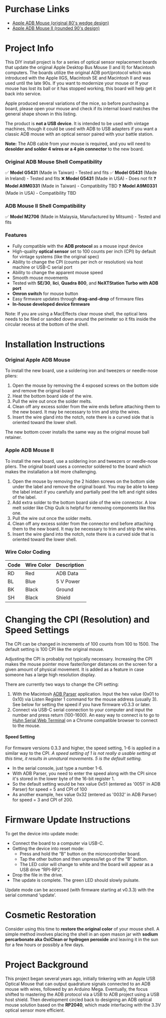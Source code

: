# Purchase Links

- [Apple ADB Mouse (original 80's wedge design)](https://www.tindie.com/products/ttdesign/apple-desktop-bus-adb-optical-mouse-retro-board/)
- [Apple ADB Mouse II (rounded 90's design)](https://www.tindie.com/products/ttdesign/apple-desktop-bus-adb-ii-optical-mouse-retro-board/)
  
# Project Info

This DIY install project is for a series of optical sensor replacement boards that update the original Apple Desktop Bus Mouse (I and II) for Macintosh computers. The boards utilize the original ADB port/protocol which was introduced with the Apple IIGS, Macintosh SE and Macintosh II and was used until the late 90s. If you want to modernize your mouse or If your mouse has lost its ball or it has stopped working, this board will help get it back into service. 

Apple produced several variations of the mice, so before purchasing a board, please open your mouse and check if its internal board matches the general shape shown in this listing. 

The product is **not a USB device**. It is intended to be used with vintage machines, though it could be used with ADB to USB adapters if you want a classic ADB mouse with an optical sensor paired with your battle station.

**Note:** The ADB cable from your mouse is required, and you will need to **desolder and solder 4 wires or a 4 pin connector** to the new board.

### Original ADB Mouse Shell Compatibility

  ✅ **Model G5431** (Made in Taiwan) - Tested and fits
  ✅ **Model G5431** (Made in Ireland) - Tested and fits
  ❌ **Model G5431** (Made in USA) - Does not fit
  ❓ **Model A9M0331** (Made in Taiwan) - Compatibility TBD
  ❓ **Model A9M0331** (Made in USA) - Compatibility TBD

### ADB Mouse II Shell Compatibility

  ✅ **Model M2706** (Made in Malaysia, Manufactured by Mitsumi) - Tested and fits

### Features

- Fully compatible with the  **ADB protocol** as a mouse input device
- High-quality **optical sensor** set to 100 counts per inch (CPI) by default for vintage systems (like the original spec)
- Ability to change the CPI (counts per inch or resolution) via host machine or USB-C serial port
- Ability to change the apparent mouse speed
- Smooth mouse movements
- Tested with **SE/30**, **Iici**, **Quadra 800**, and **NeXTStation Turbo with ADB port**
- **Omron switch** for mouse button
- Easy firmware updates through **drag-and-drop** of firmware files
- **In-house developed device firmware**

Note: If you are using a MacEffects clear mouse shell, the optical lens needs to be filed or sanded down around the perimeter so it fits inside the circular recess at the bottom of the shell.

# Installation Instructions

### Original Apple ADB Mouse

To install the new board, use a soldering iron and tweezers or needle-nose pliers:

1. Open the mouse by removing the 4 exposed screws on the bottom side and remove the original board
2. Heat the bottom board side of the wire.
2. Pull the wire out once the solder melts.
3. Clean off any excess solder from the wire ends before attaching them to the new board. It may be necessary to trim and strip the wires.
4. Insert the wire gland into the notch, note there is a curved side that is oriented toward the lower shell.

The new bottom cover installs the same way as the original mouse ball retainer.

### Apple ADB Mouse II

To install the new board, use a soldering iron and tweezers or needle-nose pliers. The original board uses a connector soldered to the board which makes the installation a bit more challenging.

1. Open the mouse by removing the 2 hidden screws on the bottom side under the label and remove the original board. You may be able to keep the label intact if you carefully and partially peel the left and right sides of the label.
2. Add extra solder to the bottom board side of the wire connector. A low melt solder like Chip Quik is helpful for removing components like this one.
2. Pull the wire out once the solder melts.
3. Clean off any excess solder from the connector end before attaching them to the new board. It may be necessary to trim and strip the wires.
4. Insert the wire gland into the notch, note there is a curved side that is oriented toward the lower shell.

### Wire Color Coding

| Code | Wire Color | Description  |
|------|------------|--------------|
| RD   | Red        | ADB Data     |
| BL   | Blue       | 5 V Power    |
| BK   | Black      | Ground       |
| SH   | Black      | Shield       |

# Changing the CPI (Resolution) and Speed Settings

The CPI can be changed in increments of 100 counts from 100 to 1500. The default setting is 100 CPI like the original mouse.

Adjusting the CPI is probably not typically necessary. Increasing the CPI makes the mouse pointer move faster/longer distances on the screen for a given amount of physical movement. It is added as a feature in case someone has a large high resolution display.

There are currently two ways to change the CPI setting:

1. With the Macintosh [ADB Parser](http://macintoshgarden.org/apps/adb-parser) application. Input the hex value (0x01 to 0x10) via Listen Register 1 command for the mouse address (usually 3). See below for setting the speed if you have firmware v0.3.3 or later.
2. Connect via USB-C serial connection to your computer and input the number and press return (100-1600). An easy way to connect is to go to [Huhn Serial Web Terminal](https://serial.huhn.me/) on a Chrome compatible browser to connect to the mouse.

#### Speed Setting

For firmware versions 0.3.3 and higher, the speed setting, 1-6 is applied in a similar way to the CPI. *A speed setting of 1 is not really a usable setting at this time, it results in unnatural movements. 5 is the default setting.* 
- In the serial console, just type a number 1-6. 
-  With ADB Parser, you need to enter the speed along with the CPI since it's stored in the lower byte of the 16-bit register 1. 
  -  So the default setting would be hex value 0x51 (entered as '0051' in ADB Parser) for speed = 5 and CPI of 100
  -  As another example, hex value 0x32 (entered as '0032' in ADB Parser) for speed = 3 and CPI of 200.

# Firmware Update Instructions

To get the device into update mode:

- Connect the board to a computer via USB-C.
- Getting the device into reset mode:
  - Press and hold the “B” button on the microcontroller board.
  - Tap the other button and then unpress/let go of the “B” button.
  - The LED color will change to white and the board will appear as a USB drive “RPI-RP2”.
- Drop the file in the drive.
- The update is complete. The green LED should slowly pulsate.

Update mode can be accessed (with firmware starting at v0.3.3) with the serial command ‘update’.

# Cosmetic Restoration

Consider using this time to **restore the original color** of your mouse shell. A simple method involves placing the shell in an open mason jar with **sodium percarbonate aka OxiClean or hydrogen peroxide** and leaving it in the sun for a few hours or possibly a few days.

# Project Background

This project began several years ago, initially tinkering with an Apple USB Optical Mouse that can output quadrature signals connected to an ADB mouse with wires, followed by an Arduino Mega. Eventually, the focus shifted to mastering the ADB protocol via a USB to ADB project using a USB host shield. Then development circled back to designing an ADB optical mouse solution based on the **RP2040**, which made interfacing with the 3.3V optical sensor more efficient.
